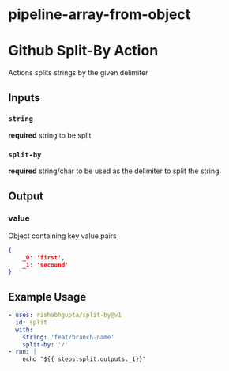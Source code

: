 # pipeline-array-from-object

# Github Split-By Action

Actions splits strings by the given delimiter

## Inputs
### `string`
**required** string to be split
### `split-by`
**required** string/char to be used as the delimiter to split the string.

## Output
### value
Object containing key value pairs
```json
{
    _0: 'first',
    _1: 'secound'
}
```

## Example Usage

```yml
- uses: rishabhgupta/split-by@v1
  id: split
  with:
    string: 'feat/branch-name'
    split-by: '/'
- run: | 
    echo "${{ steps.split.outputs._1}}"
  ```

